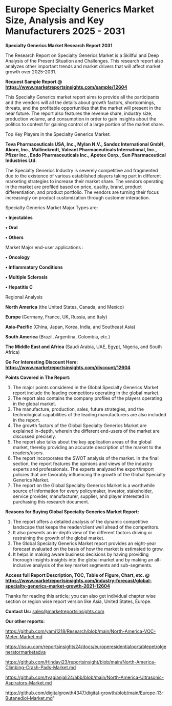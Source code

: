 # Europe Specialty Generics Market Size, Analysis and Key Manufacturers 2025 - 2031

<strong>Specialty Generics Market Research Report 2031</strong>

The Research Report on Specialty Generics Market is a Skillful and Deep Analysis of the Present Situation and Challenges. This research report also analyzes other important trends and market drivers that will affect market growth over 2025-2031.

<strong>Request Sample Report @ <a href=https://www.marketreportsinsights.com/sample/12604>https://www.marketreportsinsights.com/sample/12604</a></strong>

This Specialty Generics market report aims to provide all the participants and the vendors will all the details about growth factors, shortcomings, threats, and the profitable opportunities that the market will present in the near future. The report also features the revenue share, industry size, production volume, and consumption in order to gain insights about the politics to contest for gaining control of a large portion of the market share.

Top Key Players in the Specialty Generics Market:

<strong>Teva Pharmaceuticals USA, Inc., Mylan N.V., Sandoz International GmbH, Akorn, Inc., Mallinckrodt, Valeant Pharmaceuticals International, Inc., Pfizer Inc., Endo Pharmaceuticals Inc., Apotex Corp., Sun Pharmaceutical Industries Ltd.</strong>

The Specialty Generics Industry is severely competitive and fragmented due to the existence of various established players taking part in different marketing strategies to increase their market share. The vendors operating in the market are profiled based on price, quality, brand, product differentiation, and product portfolio. The vendors are turning their focus increasingly on product customization through customer interaction.

Specialty Generics Market Major Types are:

<strong>• Injectables

• Oral

• Others</strong>

Market Major end-user applications :

<strong>• Oncology

• Inflammatory Conditions

• Multiple Sclerosis

• Hepatitis C</strong>

Regional Analysis

</u><strong><b>North America</b></strong> (the United States, Canada, and Mexico)

<strong><b>Europe </b></strong>(Germany, France, UK, Russia, and Italy)

<strong><b>Asia-Pacific</b></strong> (China, Japan, Korea, India, and Southeast Asia)

<strong><b>South America</b></strong> (Brazil, Argentina, Colombia, etc.)

<strong><b>The Middle East and Africa</b></strong> (Saudi Arabia, UAE, Egypt, Nigeria, and South Africa)

<strong>Go For Interesting Discount Here: <a href=https://www.marketreportsinsights.com/discount/12604>https://www.marketreportsinsights.com/discount/12604</a></strong>

<strong>Points Covered in The Report:</strong>
<ol>
  <li>The major points considered in the Global Specialty Generics Market report include the leading competitors operating in the global market.</li>
  <li>The report also contains the company profiles of the players operating in the global market.</li>
  <li>The manufacture, production, sales, future strategies, and the technological capabilities of the leading manufacturers are also included in the report.</li>
  <li>The growth factors of the Global Specialty Generics Market are explained in-depth, wherein the different end-users of the market are discussed precisely.</li>
  <li>The report also talks about the key application areas of the global market, thereby providing an accurate description of the market to the readers/users.</li>
  <li>The report incorporates the SWOT analysis of the market. In the final section, the report features the opinions and views of the industry experts and professionals. The experts analyzed the export/import policies that are favorably influencing the growth of the Global Specialty Generics Market.</li>
  <li>The report on the Global Specialty Generics Market is a worthwhile source of information for every policymaker, investor, stakeholder, service provider, manufacturer, supplier, and player interested in purchasing this research document.</li>
</ol>
<strong>Reasons for Buying Global Specialty Generics Market Report:</strong>

<ol>
  <li>The report offers a detailed analysis of the dynamic competitive landscape that keeps the reader/client well ahead of the competitors.</li>
  <li>It also presents an in-depth view of the different factors driving or restraining the growth of the global market.</li>
  <li>The Global Specialty Generics Market report provides an eight-year forecast evaluated on the basis of how the market is estimated to grow.</li>
  <li>It helps in making aware business decisions by having providing thorough insights insights into the global market and by making an all-inclusive analysis of the key market segments and sub-segments.</li>
</ol>
<strong>Access full Report Description, TOC, Table of Figure, Chart, etc. @ <a href=https://www.marketreportsinsights.com/industry-forecast/global-specialty-generics-market-growth-2021-12604>https://www.marketreportsinsights.com/industry-forecast/global-specialty-generics-market-growth-2021-12604</a></strong>


Thanks for reading this article; you can also get individual chapter wise section or region wise report version like Asia, United States, Europe.

<strong>Contact Us:</strong>
sales@marketreportsinsights.com

<strong>Our other reports:</strong>

<a href=https://github.com/yami1218/Research/blob/main/North-America-VOC-Meter-Market.md>https://github.com/yami1218/Research/blob/main/North-America-VOC-Meter-Market.md</a>

<a href=https://issuu.com/reportsinsights24/docs/europeresidentialportablepetrolgeneratormarketadva>https://issuu.com/reportsinsights24/docs/europeresidentialportablepetrolgeneratormarketadva</a>

<a href=https://github.com/Hindavi23/reportsinsight/blob/main/North-America-Climbing-Crash-Pads-Market.md>https://github.com/Hindavi23/reportsinsight/blob/main/North-America-Climbing-Crash-Pads-Market.md</a>

<a href=https://github.com/tyagianjali24/abb/blob/main/North-America-Ultrasonic-Aspirators-Market.md>https://github.com/tyagianjali24/abb/blob/main/North-America-Ultrasonic-Aspirators-Market.md</a>

<a href=https://github.com/digitalgrowth4347/digital-growth/blob/main/Europe-13-Butanediol-Market.md>https://github.com/digitalgrowth4347/digital-growth/blob/main/Europe-13-Butanediol-Market.md</a>"
